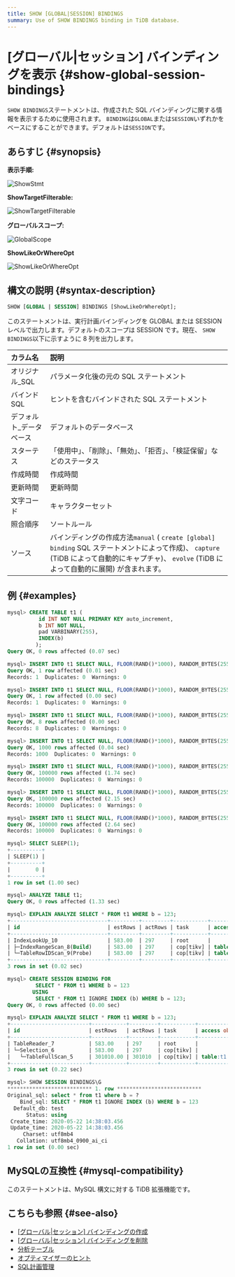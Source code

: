 ```yaml
---
title: SHOW [GLOBAL|SESSION] BINDINGS
summary: Use of SHOW BINDINGS binding in TiDB database.
---
```


# [グローバル|セッション] バインディングを表示 {#show-global-session-bindings}

`SHOW BINDINGS`ステートメントは、作成された SQL バインディングに関する情報を表示するために使用されます。 `BINDING`は`GLOBAL`または`SESSION`いずれかをベースにすることができます。デフォルトは`SESSION`です。

## あらすじ {#synopsis}

**表示手順:**

![ShowStmt](https://download.pingcap.com/images/docs/sqlgram/ShowStmt.png)

**ShowTargetFilterable:**

![ShowTargetFilterable](https://download.pingcap.com/images/docs/sqlgram/ShowTargetFilterable.png)

**グローバルスコープ:**

![GlobalScope](https://download.pingcap.com/images/docs/sqlgram/GlobalScope.png)

**ShowLikeOrWhereOpt**

![ShowLikeOrWhereOpt](https://download.pingcap.com/images/docs/sqlgram/ShowLikeOrWhereOpt.png)

## 構文の説明 {#syntax-description}


```sql
SHOW [GLOBAL | SESSION] BINDINGS [ShowLikeOrWhereOpt];
```

このステートメントは、実行計画バインディングを GLOBAL または SESSION レベルで出力します。デフォルトのスコープは SESSION です。現在、 `SHOW BINDINGS`以下に示すように 8 列を出力します。

| カラム名         | 説明                                                                                                                                      |
| :----------- | :-------------------------------------------------------------------------------------------------------------------------------------- |
| オリジナル_SQL    | パラメータ化後の元の SQL ステートメント                                                                                                                  |
| バインドSQL      | ヒントを含むバインドされた SQL ステートメント                                                                                                               |
| デフォルト_データベース | デフォルトのデータベース                                                                                                                            |
| スターテス        | 「使用中」、「削除」、「無効」、「拒否」、「検証保留」などのステータス                                                                                                     |
| 作成時間         | 作成時間                                                                                                                                    |
| 更新時間         | 更新時間                                                                                                                                    |
| 文字コード        | キャラクターセット                                                                                                                               |
| 照合順序         | ソートルール                                                                                                                                  |
| ソース          | バインディングの作成方法`manual` ( `create [global] binding` SQL ステートメントによって作成)、 `capture` (TiDB によって自動的にキャプチャ)、 `evolve` (TiDB によって自動的に展開) が含まれます。 |

## 例 {#examples}


```sql
mysql> CREATE TABLE t1 (
          id INT NOT NULL PRIMARY KEY auto_increment,
          b INT NOT NULL,
          pad VARBINARY(255),
          INDEX(b)
         );
Query OK, 0 rows affected (0.07 sec)

mysql> INSERT INTO t1 SELECT NULL, FLOOR(RAND()*1000), RANDOM_BYTES(255) FROM dual;
Query OK, 1 row affected (0.01 sec)
Records: 1  Duplicates: 0  Warnings: 0

mysql> INSERT INTO t1 SELECT NULL, FLOOR(RAND()*1000), RANDOM_BYTES(255) FROM t1 a JOIN t1 b JOIN t1 c LIMIT 100000;
Query OK, 1 row affected (0.00 sec)
Records: 1  Duplicates: 0  Warnings: 0

mysql> INSERT INTO t1 SELECT NULL, FLOOR(RAND()*1000), RANDOM_BYTES(255) FROM t1 a JOIN t1 b JOIN t1 c LIMIT 100000;
Query OK, 8 rows affected (0.00 sec)
Records: 8  Duplicates: 0  Warnings: 0

mysql> INSERT INTO t1 SELECT NULL, FLOOR(RAND()*1000), RANDOM_BYTES(255) FROM t1 a JOIN t1 b JOIN t1 c LIMIT 100000;
Query OK, 1000 rows affected (0.04 sec)
Records: 1000  Duplicates: 0  Warnings: 0

mysql> INSERT INTO t1 SELECT NULL, FLOOR(RAND()*1000), RANDOM_BYTES(255) FROM t1 a JOIN t1 b JOIN t1 c LIMIT 100000;
Query OK, 100000 rows affected (1.74 sec)
Records: 100000  Duplicates: 0  Warnings: 0

mysql> INSERT INTO t1 SELECT NULL, FLOOR(RAND()*1000), RANDOM_BYTES(255) FROM t1 a JOIN t1 b JOIN t1 c LIMIT 100000;
Query OK, 100000 rows affected (2.15 sec)
Records: 100000  Duplicates: 0  Warnings: 0

mysql> INSERT INTO t1 SELECT NULL, FLOOR(RAND()*1000), RANDOM_BYTES(255) FROM t1 a JOIN t1 b JOIN t1 c LIMIT 100000;
Query OK, 100000 rows affected (2.64 sec)
Records: 100000  Duplicates: 0  Warnings: 0

mysql> SELECT SLEEP(1);
+----------+
| SLEEP(1) |
+----------+
|        0 |
+----------+
1 row in set (1.00 sec)

mysql> ANALYZE TABLE t1;
Query OK, 0 rows affected (1.33 sec)

mysql> EXPLAIN ANALYZE SELECT * FROM t1 WHERE b = 123;
+-------------------------------+---------+---------+-----------+----------------------+---------------------------------------------------------------------------+-----------------------------------+----------------+------+
| id                            | estRows | actRows | task      | access object        | execution info                                                            | operator info                     | memory         | disk |
+-------------------------------+---------+---------+-----------+----------------------+---------------------------------------------------------------------------+-----------------------------------+----------------+------+
| IndexLookUp_10                | 583.00  | 297     | root      |                      | time:10.545072ms, loops:2, rpc num: 1, rpc time:398.359µs, proc keys:297  |                                   | 109.1484375 KB | N/A  |
| ├─IndexRangeScan_8(Build)     | 583.00  | 297     | cop[tikv] | table:t1, index:b(b) | time:0s, loops:4                                                          | range:[123,123], keep order:false | N/A            | N/A  |
| └─TableRowIDScan_9(Probe)     | 583.00  | 297     | cop[tikv] | table:t1             | time:12ms, loops:4                                                        | keep order:false                  | N/A            | N/A  |
+-------------------------------+---------+---------+-----------+----------------------+---------------------------------------------------------------------------+-----------------------------------+----------------+------+
3 rows in set (0.02 sec)

mysql> CREATE SESSION BINDING FOR
         SELECT * FROM t1 WHERE b = 123
        USING
         SELECT * FROM t1 IGNORE INDEX (b) WHERE b = 123;
Query OK, 0 rows affected (0.00 sec)

mysql> EXPLAIN ANALYZE SELECT * FROM t1 WHERE b = 123;
+-------------------------+-----------+---------+-----------+---------------+--------------------------------------------------------------------------------+--------------------+---------------+------+
| id                      | estRows   | actRows | task      | access object | execution info                                                                 | operator info      | memory        | disk |
+-------------------------+-----------+---------+-----------+---------------+--------------------------------------------------------------------------------+--------------------+---------------+------+
| TableReader_7           | 583.00    | 297     | root      |               | time:222.32506ms, loops:2, rpc num: 1, rpc time:222.078952ms, proc keys:301010 | data:Selection_6   | 88.6640625 KB | N/A  |
| └─Selection_6           | 583.00    | 297     | cop[tikv] |               | time:224ms, loops:298                                                          | eq(test.t1.b, 123) | N/A           | N/A  |
|   └─TableFullScan_5     | 301010.00 | 301010  | cop[tikv] | table:t1      | time:220ms, loops:298                                                          | keep order:false   | N/A           | N/A  |
+-------------------------+-----------+---------+-----------+---------------+--------------------------------------------------------------------------------+--------------------+---------------+------+
3 rows in set (0.22 sec)

mysql> SHOW SESSION BINDINGS\G
*************************** 1. row ***************************
Original_sql: select * from t1 where b = ?
    Bind_sql: SELECT * FROM t1 IGNORE INDEX (b) WHERE b = 123
  Default_db: test
      Status: using
 Create_time: 2020-05-22 14:38:03.456
 Update_time: 2020-05-22 14:38:03.456
     Charset: utf8mb4
   Collation: utf8mb4_0900_ai_ci
1 row in set (0.00 sec)
```

## MySQLの互換性 {#mysql-compatibility}

このステートメントは、MySQL 構文に対する TiDB 拡張機能です。

## こちらも参照 {#see-also}

-   [[グローバル|セッション] バインディングの作成](/sql-statements/sql-statement-create-binding.md)
-   [[グローバル|セッション] バインディングを削除](/sql-statements/sql-statement-drop-binding.md)
-   [分析テーブル](/sql-statements/sql-statement-analyze-table.md)
-   [オプティマイザーのヒント](/optimizer-hints.md)
-   [SQL計画管理](/sql-plan-management.md)
